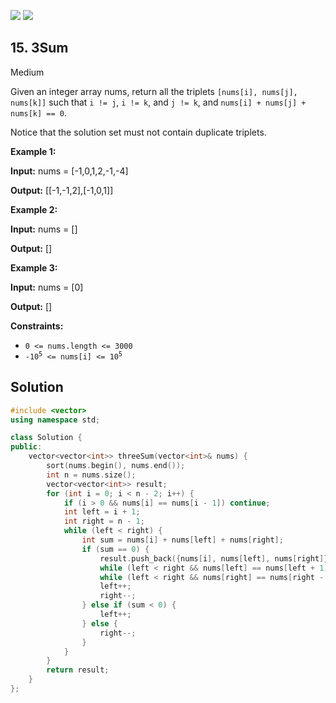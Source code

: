 [![](https://img.shields.io/github/stars/javadev/LeetCode-in-All?label=Stars&style=flat-square)](https://github.com/javadev/LeetCode-in-All)
[![](https://img.shields.io/github/forks/javadev/LeetCode-in-All?label=Fork%20me%20on%20GitHub%20&style=flat-square)](https://github.com/javadev/LeetCode-in-All/fork)

## 15\. 3Sum

Medium

Given an integer array nums, return all the triplets `[nums[i], nums[j], nums[k]]` such that `i != j`, `i != k`, and `j != k`, and `nums[i] + nums[j] + nums[k] == 0`.

Notice that the solution set must not contain duplicate triplets.

**Example 1:**

**Input:** nums = [-1,0,1,2,-1,-4]

**Output:** [[-1,-1,2],[-1,0,1]] 

**Example 2:**

**Input:** nums = []

**Output:** [] 

**Example 3:**

**Input:** nums = [0]

**Output:** [] 

**Constraints:**

*   `0 <= nums.length <= 3000`
*   <code>-10<sup>5</sup> <= nums[i] <= 10<sup>5</sup></code>

## Solution

```cpp
#include <vector>
using namespace std;

class Solution {
public:
    vector<vector<int>> threeSum(vector<int>& nums) {
        sort(nums.begin(), nums.end());
        int n = nums.size();
        vector<vector<int>> result;
        for (int i = 0; i < n - 2; i++) {
            if (i > 0 && nums[i] == nums[i - 1]) continue;
            int left = i + 1;
            int right = n - 1;
            while (left < right) {
                int sum = nums[i] + nums[left] + nums[right];
                if (sum == 0) {
                    result.push_back({nums[i], nums[left], nums[right]});
                    while (left < right && nums[left] == nums[left + 1]) left++;
                    while (left < right && nums[right] == nums[right - 1]) right--;
                    left++;
                    right--;
                } else if (sum < 0) {
                    left++;
                } else {
                    right--;
                }
            }
        }
        return result;
    }
};
```